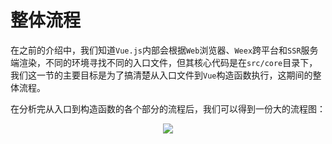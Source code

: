 # 整体流程

在之前的介绍中，我们知道`Vue.js`内部会根据`Web`浏览器、`Weex`跨平台和`SSR`服务端渲染，不同的环境寻找不同的入口文件，但其核心代码是在`src/core`目录下，我们这一节的主要目标是为了搞清楚从入口文件到`Vue`构造函数执行，这期间的整体流程。

在分析完从入口到构造函数的各个部分的流程后，我们可以得到一份大的流程图：
<div style="text-align: center">
  <img src="../../images/vueAnalysis/process.png" />
</div>